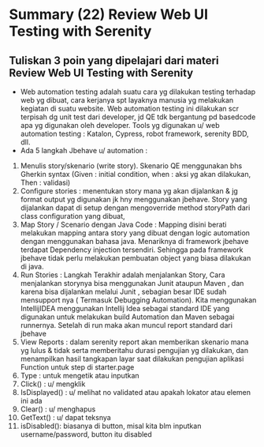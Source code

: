 # Summary (22) Review Web UI Testing with Serenity
## Tuliskan 3 poin yang dipelajari dari materi Review Web UI Testing with Serenity

- Web automation testing adalah suatu cara yg dilakukan testing terhadap web yg dibuat, cara kerjanya spt layaknya manusia yg melakukan kegiatan di suatu website. Web automation testing ini dilakukan scr terpisah dg unit test dari developer, jd QE tdk bergantung pd basedcode apa yg digunakan oleh developer. Tools yg digunakan u/ web automation testing : Katalon, Cypress, robot framework, serenity BDD, dll.
- Ada 5 langkah Jbehave u/ automation :
1.	Menulis story/skenario (write story). Skenario QE menggunakan bhs Gherkin syntax (Given : initial condition, when : aksi yg akan dilakukan, Then : validasi)
2.	Configure stories : menentukan story mana yg akan dijalankan & jg format output yg digunakan jk hny menggunakan jbehave. Story yang dijalankan dapat di setup dengan mengoverride method storyPath dari class configuration yang dibuat,
3.	Map Story / Scenario dengan Java Code : Mapping disini berati melakukan mapping antara story yang dibuat dengan logic automation dengan menggunakan bahasa java. Menariknya di framework jbehave terdapat Dependency injection tersendiri. Sehingga pada framework jbehave tidak perlu melakukan pembuatan object yang biasa dilakukan di java.
4.	Run Stories : Langkah Terakhir adalah menjalankan Story, Cara menjalankan storynya bisa menggunakan Junit ataupun Maven , dan karena bisa dijalankan melalui Junit , sebagian besar IDE sudah mensupport nya ( Termasuk Debugging Automation). Kita menggunakan IntellijIDEA menggunakan Intellij Idea sebagai standard IDE yang digunakan untuk melakukan build Automation dan Maven sebagai runnernya. Setelah di run maka akan muncul report standard dari jbehave
5.	View Reports : dalam serenity report akan memberikan skenario mana yg lulus & tidak serta memberitahu durasi pengujian yg dilakukan, dan menampilkan hasil tangkapan layar saat dilakukan pengujian aplikasi
Function untuk step di starter.page
1.	Type : untuk mengetik atau inputkan
2.	Click() : u/ mengklik
3.	IsDisplayed() : u/ melihat no validated atau apakah lokator atau elemen ini ada
4.	Clear() : u/ menghapus
5.	GetText() : u/ dapat teksnya
6.	isDisabled(): biasanya di button, misal kita blm inputkan username/password, button itu disabled

